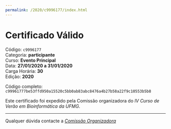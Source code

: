 ```yaml
---
permalink: /2020/c9996177/index.html
---
```


# Certificado Válido

Código: `c9996177`<br>
Categoria: **participante**<br>
Curso: **Evento Principal**<br>
Data: **27/01/2020 a 31/01/2020**<br>
Carga Horária: **30**<br>
Edição: **2020**<br>


Código completo: `c99961777be53ffd950a15520c5bb0ab83abc8476a4b27b58a22f9c10553b5b8`


Este certificado foi expedido pela Comissão organizadora do *IV Curso de Verão em Bioinformática da UFMG*.

----

Qualquer dúvida contacte a [_Comissão Organizadora_](<mailto:cursobioinfoufmg@gmail.com$subject=[Certificados]>)

